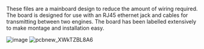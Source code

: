 These files are a mainboard design to reduce the amount of wiring required. The board is designed for use with an RJ45 ethernet jack and cables for transmitting between two engines.
The board has been labelled extensively to make montage and installation easy.

![image](https://github.com/user-attachments/assets/908ed452-08a2-4b47-92ac-ca5aa0e2734d)
![pcbnew_XWkTZBL8A6](https://github.com/user-attachments/assets/2aed95a1-19c5-4476-8a3a-d8f87894917d)
